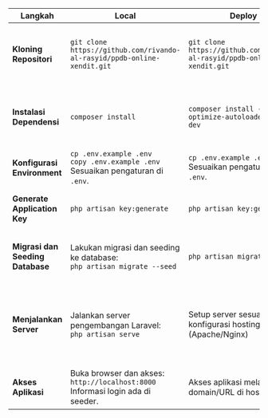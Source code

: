 | **Langkah** | **Local** | **Deploy** | **Deskripsi** |
|-------------|---------------|------------|-----------|
| **Kloning Repositori** | ``` git clone https://github.com/rivando-al-rasyid/ppdb-online-xendit.git ``` | ``` git clone https://github.com/rivando-al-rasyid/ppdb-online-xendit.git ``` | Mulai dengan mengkloning repositori GitHub ke lokal atau hosting Anda. |
| **Instalasi Dependensi** |  ``` composer install ``` | ``` composer install --optimize-autoloader --no-dev ``` | Install semua dependensi yang diperlukan dengan Composer. |
| **Konfigurasi Environment** | ``` cp .env.example .env ``` <br> ``` copy .env.example .env ``` <br> Sesuaikan pengaturan di `.env`. | ``` cp .env.example .env ``` <br> Sesuaikan pengaturan di `.env`. | Atur database dan API key di `.env`. |
| **Generate Application Key** |  ``` php artisan key:generate ``` | ``` php artisan key:generate ``` | Generate kunci aplikasi yang diperlukan untuk enkripsi. |
| **Migrasi dan Seeding Database** | Lakukan migrasi dan seeding ke database: <br> ``` php artisan migrate --seed ``` | ``` php artisan migrate --seed ``` | Migrasi database dan isi dengan data awal yang diperlukan. |
| **Menjalankan Server** | Jalankan server pengembangan Laravel: <br> ``` php artisan serve ``` | Setup server sesuai dengan konfigurasi hosting (Apache/Nginx) | Menjalankan server lokal untuk pengembangan atau konfigurasi server pada hosting. |
| **Akses Aplikasi** | Buka browser dan akses: <br> ``` http://localhost:8000 ``` <br> Informasi login ada di seeder. | Akses aplikasi melalui domain/URL di hosting Anda. | Pastikan instalasi berjalan dengan baik. |
